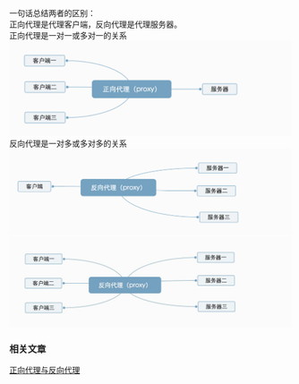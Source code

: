 一句话总结两者的区别：<br />正向代理是代理客户端，反向代理是代理服务器。<br />正向代理是一对一或多对一的关系<br />![image.png](./images/20231018_0005114086.png)<br />反向代理是一对多或多对多的关系<br />![image.png](./images/20231018_0005128403.png)<br />![image.png](./images/20231018_0005135734.png)
### 相关文章
[正向代理与反向代理](https://zhuanlan.zhihu.com/p/25707362)
